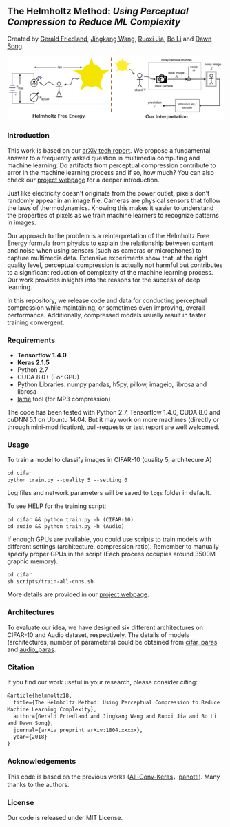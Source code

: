 ## The Helmholtz Method: *Using Perceptual Compression to Reduce ML Complexity*

Created by [Gerald Friedland](http://www.gerald-friedland.org), [Jingkang Wang](http://wangjk.me), [Ruoxi Jia](https://ruoxijia.github.io/), [Bo Li](http://bli89.web.engr.illinois.edu/) and [Dawn Song](https://people.eecs.berkeley.edu/~dawnsong/).

![Helmholtz Reinterpretation](https://github.com/helmholtz-perception/Helmholtz-DL/blob/master/docs/Helmholtz.png)

### Introduction
This work is based on our [arXiv tech report](https://arxiv.org/abs/). We propose a fundamental answer to a frequently asked question in multimedia computing and machine learning: Do artifacts from perceptual compression contribute to error in the machine learning process and if so, how much? You can also check our [project webpage](http://helmholtz-perception.github.io/Helmholtz-DL/) for a deeper introduction.

Just like electricity doesn't originate from the power outlet, pixels don't randomly appear in an image file. Cameras are physical sensors that follow the laws of thermodynamics. Knowing this makes it easier to understand the properties of pixels as we train machine learners to recognize patterns in images.

Our approach to the problem is a reinterpretation of the Helmholtz Free Energy formula from physics to explain the relationship between content and noise when using sensors (such as cameras or microphones) to capture multimedia data. Extensive experiments show that, at the right quality level, perceptual compression is actually not harmful but contributes to a significant reduction of complexity of the machine learning process. Our work provides insights into the reasons for the success of deep learning.

In this repository, we release code and data for conducting perceptual compression while maintaining, or sometimes even improving, overall performance. Additionally, compressed models usually result in faster training convergent.

### Requirements

* **Tensorflow 1.4.0**
* **Keras 2.1.5**
* Python 2.7
* CUDA 8.0+ (For GPU)
* Python Libraries: numpy pandas, h5py, pillow, imageio, librosa and librosa
* [lame](http://lame.sourceforge.net/) tool (for MP3 compression)

The code has been tested with Python 2.7, Tensorflow 1.4.0, CUDA 8.0 and cuDNN 5.1 on Ubuntu 14.04. But it may work on more machines (directly or through mini-modification), pull-requests or test report are well welcomed.

### Usage
To train a model to classify images in CIFAR-10 (quality 5, architecure A)
```
cd cifar
python train.py --quality 5 --setting 0
```
Log files and network parameters will be saved to `logs` folder in default.

To see HELP for the training script:
```
cd cifar && python train.py -h (CIFAR-10)
cd audio && python train.py -h (Audio)
```

If enough GPUs are available, you could use scripts to train models with different settings (architecture, compression ratio). Remember to manually specify proper GPUs in the script (Each process occupies around 3500M graphic memory).
```
cd cifar
sh scripts/train-all-cnns.sh
```

More details are provided in our [project webpage](http://helmholtz-perception.github.io/Helmholtz-DL/).
### Architectures
To evaluate our idea, we have designed six different architectures on CIFAR-10 and Audio dataset, respectively. The details of models (architectures, number of parameters) could be obtained from [cifar_paras](https://github.com/helmholtz-perception/Helmholtz-DL/tree/master/cifar/parameters) and [audio_paras](https://github.com/helmholtz-perception/Helmholtz-DL/tree/master/audio/model/parameters).

### Citation
If you find our work useful in your research, please consider citing:

	@article{helmholtz18,
	  title={The Helmholtz Method: Using Perceptual Compression to Reduce Machine Learning Complexity},
	  author={Gerald Friedland and Jingkang Wang and Ruoxi Jia and Bo Li and Dawn Song},
	  journal={arXiv preprint arXiv:1804.xxxxx},
	  year={2018}
	}

### Acknowledgements
This code is based on the previous works ([All-Conv-Keras](https://github.com/MateLabs/All-Conv-Keras)，[panotti](https://github.com/drscotthawley/panotti)). Many thanks to the authors.

### License
Our code is released under MIT License.
